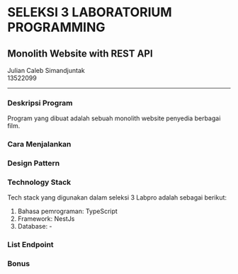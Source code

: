 # SELEKSI 3 LABORATORIUM PROGRAMMING
## Monolith Website with REST API

Julian Caleb Simandjuntak <br />
13522099

---

### Deskripsi Program
Program yang dibuat adalah sebuah monolith website penyedia berbagai film.

### Cara Menjalankan


### Design Pattern


### Technology Stack
Tech stack yang digunakan dalam seleksi 3 Labpro adalah sebagai berikut:
1. Bahasa pemrograman: TypeScript
2. Framework: NestJs 
3. Database: -

### List Endpoint


### Bonus


